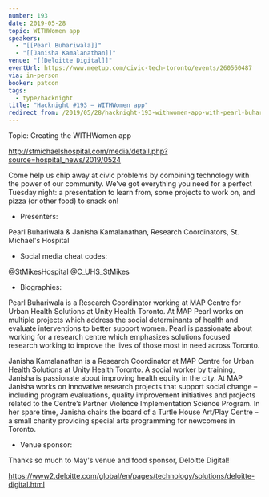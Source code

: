 ```yaml
---
number: 193
date: 2019-05-28
topic: WITHWomen app
speakers:
  - "[[Pearl Buhariwala]]"
  - "[[Janisha Kamalanathan]]"
venue: "[[Deloitte Digital]]"
eventUrl: https://www.meetup.com/civic-tech-toronto/events/260560487
via: in-person
booker: patcon
tags:
  - type/hacknight
title: "Hacknight #193 – WITHWomen app"
redirect_from: /2019/05/28/hacknight-193-withwomen-app-with-pearl-buhariwala-janisha-kamalanathan/
---
```


Topic: Creating the WITHWomen app

http://stmichaelshospital.com/media/detail.php?source=hospital_news/2019/0524

Come help us chip away at civic problems by combining technology with the power of our community. We've got everything you need for a perfect Tuesday night: a presentation to learn from, some projects to work on, and pizza (or other food) to snack on!

+ Presenters:

Pearl Buhariwala & Janisha Kamalanathan, Research Coordinators, St. Michael's Hospital

+ Social media cheat codes:

@StMikesHospital @C_UHS_StMikes 


+ Biographies:

Pearl Buhariwala is a Research Coordinator working at MAP Centre for Urban Health Solutions at Unity Health Toronto. At MAP Pearl works on multiple projects which address the social determinants of health and evaluate interventions to better support women. Pearl is passionate about working for a research centre which emphasizes solutions focused research working to improve the lives of those most in need across Toronto.

Janisha Kamalanathan is a Research Coordinator at MAP Centre for Urban Health Solutions at Unity Health Toronto. A social worker by training, Janisha is passionate about improving health equity in the city. At MAP Janisha works on innovative research projects that support social change – including program evaluations, quality improvement initiatives and projects related to the Centre’s Partner Violence Implementation Science Program. In her spare time, Janisha chairs the board of a Turtle House Art/Play Centre – a small charity providing special arts programming for newcomers in Toronto.

+ Venue sponsor:

Thanks so much to May's venue and food sponsor, Deloitte Digital!

https://www2.deloitte.com/global/en/pages/technology/solutions/deloitte-digital.html
